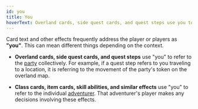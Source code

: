 ```yaml
---
id: you
title: You
hoverText: Overland cards, side quest cards, and quest steps use you to refer to the [party](/docs/glossary/party) collectively. Class cards, item cards, skill abilities, and similar effects use you to refer to the individual [adventurer](/docs/glossary/adventurer).
---
```


Card text and other effects frequently address the player or players as **"you"**. This can mean different things depending on the context.

- **Overland cards, side quest cards, and quest steps** use "you" to refer to the [party](/docs/glossary/party) collectively. For example, if a quest step refers to you traveling to a location, it is referring to the movement of the party's token on the overland map.

- **Class cards, item cards, skill abilities, and similar effects** use "you" to refer to the individual [adventurer](/docs/glossary/adventurer). That adventurer's player makes any decisions involving these effects.
